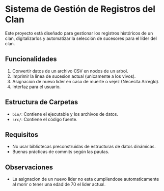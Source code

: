 # Sistema de Gestión de Registros del Clan

Este proyecto está diseñado para gestionar los registros históricos de un clan, digitalizarlos y automatizar la selección de sucesores para el líder del clan.

## Funcionalidades
1. Convertir datos de un archivo CSV en nodos de un arbol.
2. Imprimir la linea de sucesion actual (unicamente a los vivos).
3. Asignacion de nuevo lider en caso de muerte o vejez (Necesita Arreglo).
4. Interfaz para el usuario.

## Estructura de Carpetas
- `bin/`: Contiene el ejecutable y los archivos de datos.
- `src/`: Contiene el código fuente.

## Requisitos
- No usar bibliotecas preconstruidas de estructuras de datos dinámicas.
- Buenas prácticas de commits según las pautas.

## Observaciones
- La asignacion de un nuevo lider no esta cumpliendose automaticamente al morir o tener una edad de 70 el lider actual.